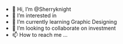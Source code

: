 - 👋 Hi, I’m @Sherryknight
- 👀 I’m interested in 
- 🌱 I’m currently learning Graphic Designing 
- 💞️ I’m looking to collaborate on investment 
- 📫 How to reach me ...

<!---
Sherryknight/Sherryknight is a ✨ special ✨ repository because its `README.md` (this file) appears on your GitHub profile.
You can click the Preview link to take a look at your changes.
--->
